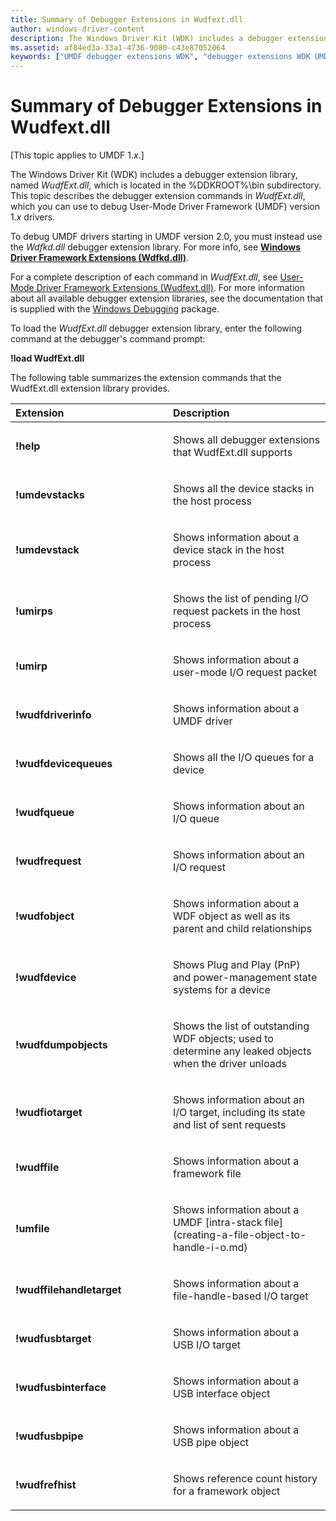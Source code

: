 ```yaml
---
title: Summary of Debugger Extensions in Wudfext.dll
author: windows-driver-content
description: The Windows Driver Kit (WDK) includes a debugger extension library, named WudfExt.dll, which is located in the DDKROOT \\bin subdirectory.
ms.assetid: af84ed3a-33a1-4736-9080-c43e87052064
keywords: ["UMDF debugger extensions WDK", "debugger extensions WDK UMDF", "extensions WDK debuggers"]
---
```


# Summary of Debugger Extensions in Wudfext.dll


\[This topic applies to UMDF 1.*x*.\]

The Windows Driver Kit (WDK) includes a debugger extension library, named *WudfExt.dll*, which is located in the %DDKROOT%\\bin subdirectory. This topic describes the debugger extension commands in *WudfExt.dll*, which you can use to debug User-Mode Driver Framework (UMDF) version 1.*x* drivers.

To debug UMDF drivers starting in UMDF version 2.0, you must instead use the *Wdfkd.dll* debugger extension library. For more info, see [**Windows Driver Framework Extensions (Wdfkd.dll)**](https://msdn.microsoft.com/library/windows/hardware/ff551876).

For a complete description of each command in *WudfExt.dll*, see [User-Mode Driver Framework Extensions (Wudfext.dll)](https://msdn.microsoft.com/library/windows/hardware/ff560030). For more information about all available debugger extension libraries, see the documentation that is supplied with the [Windows Debugging](https://msdn.microsoft.com/library/windows/hardware/ff551063) package.

To load the *WudfExt.dll* debugger extension library, enter the following command at the debugger's command prompt:

**!load WudfExt.dll**

The following table summarizes the extension commands that the WudfExt.dll extension library provides.

<table>
<colgroup>
<col width="50%" />
<col width="50%" />
</colgroup>
<thead>
<tr class="header">
<th align="left">Extension</th>
<th align="left">Description</th>
</tr>
</thead>
<tbody>
<tr class="odd">
<td align="left"><p><strong>!help</strong></p></td>
<td align="left"><p>Shows all debugger extensions that WudfExt.dll supports</p></td>
</tr>
<tr class="even">
<td align="left"><p><strong>!umdevstacks</strong></p></td>
<td align="left"><p>Shows all the device stacks in the host process</p></td>
</tr>
<tr class="odd">
<td align="left"><p><strong>!umdevstack</strong></p></td>
<td align="left"><p>Shows information about a device stack in the host process</p></td>
</tr>
<tr class="even">
<td align="left"><p><strong>!umirps</strong></p></td>
<td align="left"><p>Shows the list of pending I/O request packets in the host process</p></td>
</tr>
<tr class="odd">
<td align="left"><p><strong>!umirp</strong></p></td>
<td align="left"><p>Shows information about a user-mode I/O request packet</p></td>
</tr>
<tr class="even">
<td align="left"><p><strong>!wudfdriverinfo</strong></p></td>
<td align="left"><p>Shows information about a UMDF driver</p></td>
</tr>
<tr class="odd">
<td align="left"><p><strong>!wudfdevicequeues</strong></p></td>
<td align="left"><p>Shows all the I/O queues for a device</p></td>
</tr>
<tr class="even">
<td align="left"><p><strong>!wudfqueue</strong></p></td>
<td align="left"><p>Shows information about an I/O queue</p></td>
</tr>
<tr class="odd">
<td align="left"><p><strong>!wudfrequest</strong></p></td>
<td align="left"><p>Shows information about an I/O request</p></td>
</tr>
<tr class="even">
<td align="left"><p><strong>!wudfobject</strong></p></td>
<td align="left"><p>Shows information about a WDF object as well as its parent and child relationships</p></td>
</tr>
<tr class="odd">
<td align="left"><p><strong>!wudfdevice</strong></p></td>
<td align="left"><p>Shows Plug and Play (PnP) and power-management state systems for a device</p></td>
</tr>
<tr class="even">
<td align="left"><p><strong>!wudfdumpobjects</strong></p></td>
<td align="left"><p>Shows the list of outstanding WDF objects; used to determine any leaked objects when the driver unloads</p></td>
</tr>
<tr class="odd">
<td align="left"><p><strong>!wudfiotarget</strong></p></td>
<td align="left"><p>Shows information about an I/O target, including its state and list of sent requests</p></td>
</tr>
<tr class="even">
<td align="left"><p><strong>!wudffile</strong></p></td>
<td align="left"><p>Shows information about a framework file</p></td>
</tr>
<tr class="odd">
<td align="left"><p><strong>!umfile</strong></p></td>
<td align="left"><p>Shows information about a UMDF [intra-stack file](creating-a-file-object-to-handle-i-o.md)</p></td>
</tr>
<tr class="even">
<td align="left"><p><strong>!wudffilehandletarget</strong></p></td>
<td align="left"><p>Shows information about a file-handle-based I/O target</p></td>
</tr>
<tr class="odd">
<td align="left"><p><strong>!wudfusbtarget</strong></p></td>
<td align="left"><p>Shows information about a USB I/O target</p></td>
</tr>
<tr class="even">
<td align="left"><p><strong>!wudfusbinterface</strong></p></td>
<td align="left"><p>Shows information about a USB interface object</p></td>
</tr>
<tr class="odd">
<td align="left"><p><strong>!wudfusbpipe</strong></p></td>
<td align="left"><p>Shows information about a USB pipe object</p></td>
</tr>
<tr class="even">
<td align="left"><p><strong>!wudfrefhist</strong></p></td>
<td align="left"><p>Shows reference count history for a framework object</p></td>
</tr>
</tbody>
</table>

 

 

 





